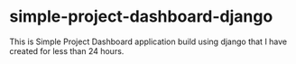 # simple-project-dashboard-django
This is Simple Project Dashboard application build using django that I have created for less than 24 hours. 
